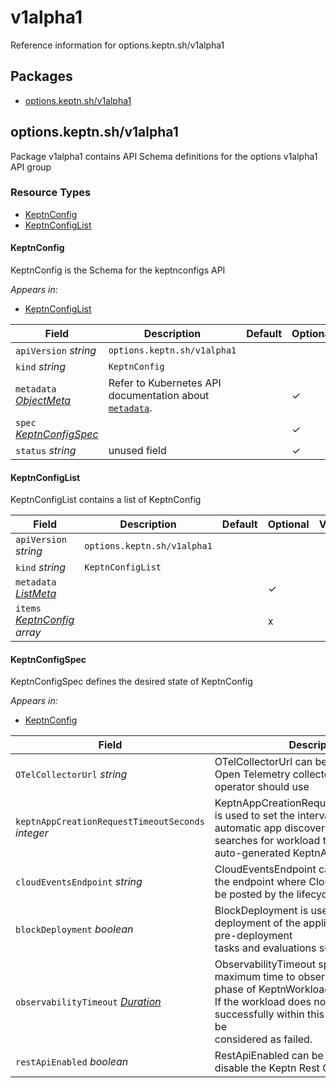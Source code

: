 # v1alpha1

Reference information for options.keptn.sh/v1alpha1

<!-- markdownlint-disable -->

## Packages
- [options.keptn.sh/v1alpha1](#optionskeptnshv1alpha1)


## options.keptn.sh/v1alpha1

Package v1alpha1 contains API Schema definitions for the options v1alpha1 API group

### Resource Types
- [KeptnConfig](#keptnconfig)
- [KeptnConfigList](#keptnconfiglist)



#### KeptnConfig



KeptnConfig is the Schema for the keptnconfigs API



_Appears in:_
- [KeptnConfigList](#keptnconfiglist)

| Field | Description | Default | Optional |Validation |
| --- | --- | --- | --- | --- |
| `apiVersion` _string_ | `options.keptn.sh/v1alpha1` | | | |
| `kind` _string_ | `KeptnConfig` | | | |
| `metadata` _[ObjectMeta](https://kubernetes.io/docs/reference/generated/kubernetes-api/v1.28/#objectmeta-v1-meta)_ | Refer to Kubernetes API documentation about [`metadata`](https://kubernetes.io/docs/concepts/overview/working-with-objects/annotations/#attaching-metadata-to-objects). || ✓ |  |
| `spec` _[KeptnConfigSpec](#keptnconfigspec)_ |  || ✓ |  |
| `status` _string_ | unused field || ✓ |  |


#### KeptnConfigList



KeptnConfigList contains a list of KeptnConfig





| Field | Description | Default | Optional |Validation |
| --- | --- | --- | --- | --- |
| `apiVersion` _string_ | `options.keptn.sh/v1alpha1` | | | |
| `kind` _string_ | `KeptnConfigList` | | | |
| `metadata` _[ListMeta](https://kubernetes.io/docs/reference/generated/kubernetes-api/v1.28/#listmeta-v1-meta)_ |  || ✓ |  |
| `items` _[KeptnConfig](#keptnconfig) array_ |  || x |  |


#### KeptnConfigSpec



KeptnConfigSpec defines the desired state of KeptnConfig



_Appears in:_
- [KeptnConfig](#keptnconfig)

| Field | Description | Default | Optional |Validation |
| --- | --- | --- | --- | --- |
| `OTelCollectorUrl` _string_ | OTelCollectorUrl can be used to set the Open Telemetry collector that the lifecycle operator should use || ✓ |  |
| `keptnAppCreationRequestTimeoutSeconds` _integer_ | KeptnAppCreationRequestTimeoutSeconds is used to set the interval in which automatic app discovery<br />searches for workload to put into the same auto-generated KeptnApp |30| ✓ |  |
| `cloudEventsEndpoint` _string_ | CloudEventsEndpoint can be used to set the endpoint where Cloud Events should be posted by the lifecycle operator || ✓ |  |
| `blockDeployment` _boolean_ | BlockDeployment is used to block the deployment of the application until the pre-deployment<br />tasks and evaluations succeed |true| ✓ |  |
| `observabilityTimeout` _[Duration](https://kubernetes.io/docs/reference/generated/kubernetes-api/v1.28/#duration-v1-meta)_ | ObservabilityTimeout specifies the maximum time to observe the deployment phase of KeptnWorkload.<br />If the workload does not deploy successfully within this time frame, it will be<br />considered as failed. |5m| ✓ | Pattern: `^0|([0-9]+(\.[0-9]+)?(ns|us|µs|ms|s|m|h))+$` <br />Type: string <br /> |
| `restApiEnabled` _boolean_ | RestApiEnabled can be used to enable or disable the Keptn Rest Client |false| ✓ |  |



